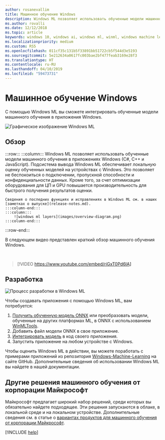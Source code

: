```yaml
---
author: rosanevallim
title: Машинное обучение Windows
description: Windows ML позволяет использовать обученные модели машинного обучения в приложениях Windows.
ms.author: rovalli
ms.date: 12/12/2018
ms.topic: article
keywords: windows 10, windows ai, windows ml, winml, windows machine learning
ms.localizationpriority: medium
ms.custom: RS5
ms.openlocfilehash: 011cf35c131b5f33891bb51722cb5f544d3e5193
ms.sourcegitcommit: 5e212634a0617fc003bae2bf477feab3169e28f3
ms.translationtype: HT
ms.contentlocale: ru-RU
ms.lasthandoff: 04/10/2019
ms.locfileid: "59473731"
---
```

# <a name="windows-machine-learning"></a>Машинное обучение Windows

С помощью Windows ML вы сможете интегрировать обученные модели машинного обучения в приложения Windows.

![Графическое изображение Windows ML](images/winml-graphic.png)

## <a name="overview"></a>Обзор

:::row:::
    :::column:::
    Windows ML позволяет использовать обученные модели машинного обучения в приложениях Windows (C#, C++ и JavaScript). Подсистема вывода Windows ML обеспечивает локальную оценку обученных моделей на устройствах с Windows. Это позволяет не беспокоиться о подключении, пропускной способности и конфиденциальности данных. Кроме того, за счет оптимизации оборудования для ЦП и GPU повышается производительность для быстрого получения результатов оценки.

    Сведения о последних функциях и исправлениях в Windows ML см. в наших [заметках о выпуске](release-notes.md).
    :::column-end:::
    :::column:::
        ![windows ml layers](images/overview-diagram.png)
    :::column-end:::
:::row-end:::

В следующем видео представлен краткий обзор машинного обучения Windows.

<br/>

> [!VIDEO https://www.youtube.com/embed/riGxT0Pd6IA]

## <a name="develop"></a>Разработка

![Процесс разработки в Windows ML](images/winml-flow.png)

Чтобы создавать приложения с помощью Windows ML, вам потребуется:

1. [Получить обученную модель ONNX](get-onnx-model.md) или преобразовать модели, обученные на других платформах ML, в ONNX с использованием [WinMLTools](convert-model-winmltools.md).
1. Добавить файл модели ONNX в свое приложение.
1. [Интегрировать модель](integrate-model.md) в код своего приложения.
1. Запустить приложение на любом устройстве с Windows.

Чтобы оценить Windows ML в действии, вы можете поработать с примерами приложений из репозитория [Windows-Machine-Learning](https://github.com/Microsoft/Windows-Machine-Learning/tree/master) на сайте GitHub. Дополнительные сведения об использовании Windows ML вы найдете в нашей документации.

## <a name="other-machine-learning-solutions-from-microsoft"></a>Другие решения машинного обучения от корпорации Майкрософт

Майкрософт предлагает широкий набор решений, среди которых вы обязательно найдете подходящее. Эти решения запускаются в облаке, в локальной среде и на локальном устройстве. Дополнительные сведения см. в статье о [вариантах продуктов для машинного обучения от корпорации Майкрософт](https://docs.microsoft.com/azure/machine-learning/service/overview-more-machine-learning).

[!INCLUDE [help](includes/get-help.md)]
